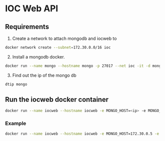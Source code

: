 # IOC Web API
## Requirements
1. Create a network to attach mongodb and iocweb to
```bash
docker network create --subnet=172.30.0.0/16 ioc
```
2. Install a mongodb docker.
```bash
docker run --name mongo --hostname mongo -p 27017 --net ioc -it -d mongo:3
```
3. Find out the ip of the mongo db
```bash
dtip mongo
```
## Run the iocweb docker container
```bash
docker run --name iocweb --hostname iocweb -e MONGO_HOST=<ip> -e MONGO_PORT=27017 -p 3080 -it -d dmeyerdave/iocweb
```
### Example
```bash
docker run --name iocweb --hostname iocweb -e MONGO_HOST=172.30.0.5 -e MONGO_PORT=27017 -p 1380:3080 -it -d dameyerdave/iocweb
```
